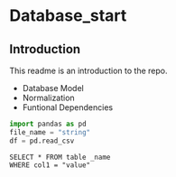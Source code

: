 # Database_start

## Introduction
This readme is an introduction to the repo. 

- Database Model
- Normalization
- Funtional Dependencies


```py
import pandas as pd
file_name = "string"
df = pd.read_csv

``` 


```
SELECT * FROM table _name
WHERE col1 = "value"
```




